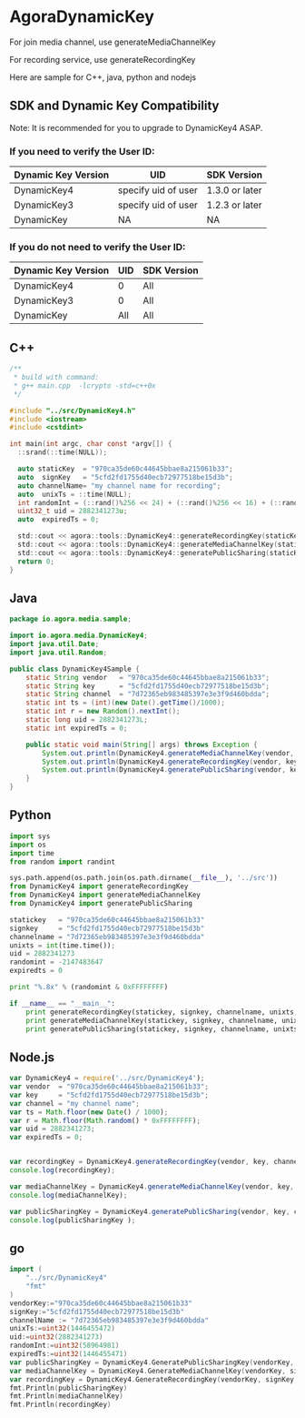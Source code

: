 # AgoraDynamicKey

For join media channel, use generateMediaChannelKey

For recording service, use generateRecordingKey

Here are sample for C++, java, python and nodejs

## SDK and Dynamic Key Compatibility
Note: It is recommended for you to upgrade to DynamicKey4 ASAP.
### If you need to verify the User ID:

| Dynamic Key Version | UID | SDK Version  |
|---|---|---|
| DynamicKey4  | specify uid of user | 1.3.0 or later  |
| DynamicKey3  | specify uid of user  | 1.2.3 or later  |
| DynamicKey  |  NA |  NA |

### If you do not need to verify the User ID:

| Dynamic Key Version | UID | SDK Version  |
|---|---|---|
| DynamicKey4  | 0 | All |
| DynamicKey3  | 0 | All |
| DynamicKey  | All | All |



## C++
```c
/**
 * build with command:
 * g++ main.cpp  -lcrypto -std=c++0x
 */

#include "../src/DynamicKey4.h"
#include <iostream>
#include <cstdint>

int main(int argc, char const *argv[]) {
  ::srand(::time(NULL));

  auto staticKey  = "970ca35de60c44645bbae8a215061b33";
  auto  signKey   = "5cfd2fd1755d40ecb72977518be15d3b";
  auto channelName= "my channel name for recording";
  auto  unixTs = ::time(NULL);
  int randomInt = (::rand()%256 << 24) + (::rand()%256 << 16) + (::rand()%256 << 8) + (::rand()%256);
  uint32_t uid = 2882341273u;
  auto  expiredTs = 0;

  std::cout << agora::tools::DynamicKey4::generateRecordingKey(staticKey, signKey, channelName, unixTs, randomInt, uid, expiredTs) << std::endl;
  std::cout << agora::tools::DynamicKey4::generateMediaChannelKey(staticKey, signKey, channelName, unixTs, randomInt, uid, expiredTs) << std::endl;
  std::cout << agora::tools::DynamicKey4::generatePublicSharing(staticKey, signKey, channelName, unixTs, randomInt, uid, expiredTs) << std::endl;
  return 0;
}
```

## Java
```java
package io.agora.media.sample;

import io.agora.media.DynamicKey4;
import java.util.Date;
import java.util.Random;

public class DynamicKey4Sample {
    static String vendor   = "970ca35de60c44645bbae8a215061b33";
    static String key      = "5cfd2fd1755d40ecb72977518be15d3b";
    static String channel  = "7d72365eb983485397e3e3f9d460bdda";
    static int ts = (int)(new Date().getTime()/1000);
    static int r = new Random().nextInt();
    static long uid = 2882341273L;
    static int expiredTs = 0;

    public static void main(String[] args) throws Exception {
        System.out.println(DynamicKey4.generateMediaChannelKey(vendor, key, channel, ts, r, uid, expiredTs));
        System.out.println(DynamicKey4.generateRecordingKey(vendor, key, channel, ts, r, uid, expiredTs));
        System.out.println(DynamicKey4.generatePublicSharing(vendor, key, channel, ts, r, uid, expiredTs));
    }
}
```

## Python
```python
import sys
import os
import time
from random import randint

sys.path.append(os.path.join(os.path.dirname(__file__), '../src'))
from DynamicKey4 import generateRecordingKey
from DynamicKey4 import generateMediaChannelKey
from DynamicKey4 import generatePublicSharing   

statickey   = "970ca35de60c44645bbae8a215061b33"
signkey     = "5cfd2fd1755d40ecb72977518be15d3b"
channelname = "7d72365eb983485397e3e3f9d460bdda"
unixts = int(time.time());
uid = 2882341273
randomint = -2147483647
expiredts = 0

print "%.8x" % (randomint & 0xFFFFFFFF)

if __name__ == "__main__":
    print generateRecordingKey(statickey, signkey, channelname, unixts, randomint, uid, expiredts)
    print generateMediaChannelKey(statickey, signkey, channelname, unixts, randomint, uid, expiredts)
    print generatePublicSharing(statickey, signkey, channelname, unixts, randomint, uid, expiredts)
```

## Node.js

```javascript
var DynamicKey4 = require('../src/DynamicKey4');
var vendor  = "970ca35de60c44645bbae8a215061b33";
var key     = "5cfd2fd1755d40ecb72977518be15d3b";
var channel = "my channel name";
var ts = Math.floor(new Date() / 1000);
var r = Math.floor(Math.random() * 0xFFFFFFFF);
var uid = 2882341273;
var expiredTs = 0;


var recordingKey = DynamicKey4.generateRecordingKey(vendor, key, channel, ts, r, uid, expiredTs);
console.log(recordingKey);

var mediaChannelKey = DynamicKey4.generateMediaChannelKey(vendor, key, channel, ts, r, uid, expiredTs);
console.log(mediaChannelKey);

var publicSharingKey = DynamicKey4.generatePublicSharing(vendor, key, channel, ts, r, uid, expiredTs);
console.log(publicSharingKey );
```

## go

```go
import (
	"../src/DynamicKey4"
    "fmt"
)
vendorKey:="970ca35de60c44645bbae8a215061b33"
signKey:="5cfd2fd1755d40ecb72977518be15d3b"
channelName := "7d72365eb983485397e3e3f9d460bdda"
unixTs:=uint32(1446455472)
uid:=uint32(2882341273)
randomInt:=uint32(58964981)
expiredTs:=uint32(1446455471)
var publicSharingKey = DynamicKey4.GeneratePublicSharingKey(vendorKey, signKey, channelName, unixTs, randomInt, uid, expiredTs)
var mediaChannelKey = DynamicKey4.GenerateMediaChannelKey(vendorKey, signKey, channelName, unixTs, randomInt, uid, expiredTs)
var recordingKey = DynamicKey4.GenerateRecordingKey(vendorKey, signKey, channelName, unixTs, randomInt, uid, expiredTs)
fmt.Println(publicSharingKey)
fmt.Println(mediaChannelKey)
fmt.Println(recordingKey)
```
